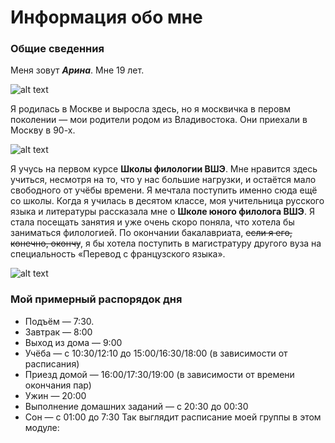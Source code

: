 # Информация обо мне
### Общие сведенния
Меня зовут **_Арина_**. Мне 19 лет.

![alt text](https://pp.userapi.com/c636030/v636030078/1240a/9wjuBmR0ASo.jpg "Это я")

Я родилась в Москве и выросла здесь, но я москвичка в перовм поколении — мои родители родом из Владивостока. Они приехали в Москву в 90-х.

![alt text](https://pp.userapi.com/c840126/v840126219/6b32d/Y8ImOWBtOuY.jpg "Я в первом классе")

Я учусь на первом курсе __Школы филологии ВШЭ__. Мне нравится здесь учиться, несмотря на то, что у нас большие нагрузки, и остаётся мало свободного от учёбы времени. Я мечтала поступить именно сюда ещё со школы. Когда я училась в десятом классе, моя учительница русского языка и литературы рассказала мне о __Школе юного филолога ВШЭ__. Я стала посещать занятия и уже очень скоро поняла, что хотела бы заниматься филологией. По окончании бакалавриата, ~~если я его, конечно, окончу~~, я бы хотела поступить в магистратуру другого вуза на специальность «Перевод с французского языка».

![alt text](https://www.hse.ru/data/2014/06/24/1310196963/logo_%D1%81_hse_cmyk.jpg.(150x145x123).jpg "Высшая школа экономики")

### Мой примерный распорядок дня
* Подъём — 7:30.
* Завтрак — 8:00
* Выход из дома — 9:00
* Учёба — с 10:30/12:10 до 15:00/16:30/18:00 (в зависимости от расписания)
* Приезд домой — 16:00/17:30/19:00 (в зависимости от времени окончания пар)
* Ужин — 20:00
* Выполнение домашних заданий — с 20:30 до 00:30
* Сон — с 01:00 до 7:30
Так выглядит расписание моей группы в этом модуле:

